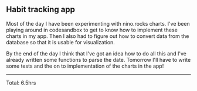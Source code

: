 ## Habit tracking app

Most of the day I have been experimenting with nino.rocks charts. I've been playing around in codesandbox to get to know how to
implement these charts in my app. Then I also had to figure out how to convert data from the database so that it is usable for visualization.

By the end of the day I think that I've got an idea how to do all this and I've already written some functions to parse the date. Tomorrow I'll have to 
write some tests and the on to implementation of the charts in the app!

<hr>
Total: 6.5hrs
